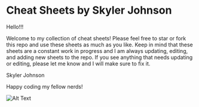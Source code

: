 # Cheat Sheets by Skyler Johnson

Hello!!!

Welcome to my collection of cheat sheets! Please feel free to star or fork this repo and use these sheets as much as you like. Keep in mind that these sheets are a constant work in progress and I am always updating, editing, and adding new sheets to the repo. If you see anything that needs updating or editing, please let me know and I will make sure to fix it. 

Skyler Johnson

Happy coding my fellow nerds!

![Alt Text](https://media.giphy.com/media/3ohzdTEcKJqFZm8swg/giphy.gif?cid=ecf05e479je5dge8b3icy9o5xkgdt8ts53dn414hyydstape&rid=giphy.gif&ct=g)